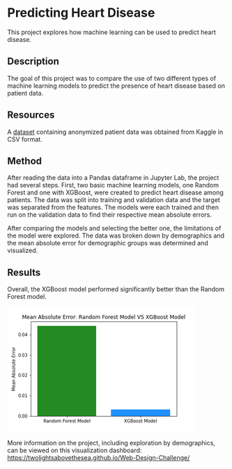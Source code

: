 # Predicting Heart Disease

This project explores how machine learning can be used to predict heart disease. 

## Description
The goal of this project was to compare the use of two different types of machine learning models to predict the presence of heart disease based on patient data.

## Resources
A [dataset](https://www.kaggle.com/johnsmith88/heart-disease-dataset) containing anonymized patient data was obtained from Kaggle in CSV format.

## Method

After reading the data into a Pandas dataframe in Jupyter Lab, the project had several steps. First, two basic machine learning models, one Random Forest and one with XGBoost, were created to predict heart disease among patients. The data was split into training and validation data and the target was separated from the features. The models were each trained and then run on the validation data to find their respective mean absolute errors.

After comparing the models and selecting the better one, the limitations of the model were explored. The data was broken down by demographics and the mean absolute error for demographic groups was determined and visualized.

## Results
Overall, the XGBoost model performed significantly better than the Random Forest model.

![Image](https://github.com/twolightsabovethesea/heart-disease/blob/main/images/Random_Forest_VS_XGBoost.png)

More information on the project, including exploration by demographics, can be viewed on this visualization dashboard: https://twolightsabovethesea.github.io/Web-Design-Challenge/
